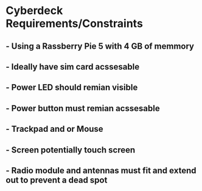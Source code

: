 # Cyberdeck Requirements/Constraints
## - Using a Rassberry Pie 5 with 4 GB of memmory 
## - Ideally have sim card acssesable 
## - Power LED should remian visible
## - Power button must remian acssesable 
## - Trackpad and or Mouse 
## - Screen potentially touch screen 
## - **Radio module and antennas must fit and extend out to prevent a dead spot**

